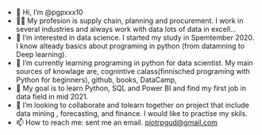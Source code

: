 - 👋 Hi, I’m @pgpxxx10
- 👔💼 My profesion is supply chain, planning and procurement. I work in several industries and always work with data lots of data in excell...
- 👀 I’m interested in data science. I started my study in Spemtember 2020. I know alteady basics about programing in python (from datamning to Deep learning). 
- 🌱  I’m currently learning programing in python for data scientist. 
      My main sources of knowlage are, cognintive calass(finnisched programing with Python for beginners), github, books, DataCamp, 
- 🎯 My goal is to learn Python, SQL and  Power BI and find my first job in data field in mid 2021. 
- 💞️ I’m looking to collaborate and tolearn together on project that include data mining , forecasting, and finance. I would like to practise my skils.
- 📫 How to reach me: sent me an email. <piotrpgud@gmail.com>


<!---
pgpxxx10/pgpxxx10 is a ✨ special ✨ repository because its `README.md` (this file) appears on your GitHub profile.
You can click the Preview link to take a look at your changes.
--->
